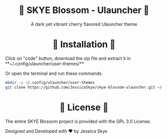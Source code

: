 <h1 align="center">🌸 SKYE Blossom - Ulauncher 🌸</h1>
<p align="center">A dark yet vibrant cherry flavored Ulauncher theme</p>


<h1 align="center">🚀 Installation 🚀</h1>
Click on "code" button, download the zip file and extract it in **~/.config/ulauncher/user-themes/**

Or open the terminal and run these commands:

```sh
mkdir -p ~/.config/ulauncher/user-themes
git clone https://github.com/JessicaSkye/skye-blossom-ulauncher.git ~/.config/ulauncher/user-themes/skye-blossom
```


<h1 align="center">📃 License 📃</h1>
The entire SKYE Blossom project is provided with the GPL 3.0 License.

Designed and Developed with :heart: by Jessica Skye
